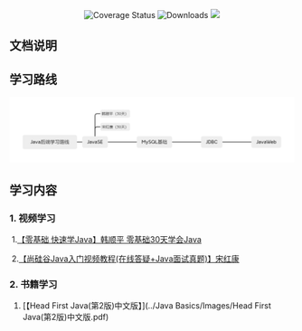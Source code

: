<p align="center">

 <img src="https://img.shields.io/badge/Spring%20Cloud-2020-blue.svg" alt="Coverage Status">

 <img src="https://img.shields.io/badge/Spring%20Boot-2.5-blue.svg" alt="Downloads">

 <img src="https://img.shields.io/github/license/pig-mesh/pig"/>

</p>

## 文档说明







## 学习路线

<img src = "./Java Basics/Images/Java后端学习路线.png" />







## 学习内容

### 1. 视频学习

​	1.[【零基础 快速学Java】韩顺平 零基础30天学会Java](https://www.bilibili.com/video/BV1fh411y7R8)

​	2.[【尚硅谷Java入门视频教程(在线答疑+Java面试真题)】宋红康](https://www.bilibili.com/video/BV1Kb411W75N?spm_id_from=333.999.0.0)

### 2. 书籍学习

1. [【Head First Java(第2版)中文版】](../Java Basics/Images/Head First Java(第2版)中文版.pdf)





